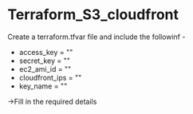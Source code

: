 # Terraform_S3_cloudfront

Create a terraform.tfvar file and include the followinf -

* access_key = ""
* secret_key = ""
* ec2_ami_id = ""
* cloudfront_ips = ""
* key_name = ""

  
->Fill in the required details

